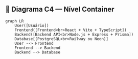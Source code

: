 ## 🔗 Diagrama C4 — Nível Container

```mermaid
graph LR
    User([Usuário])
    Frontend([Frontend<br>React + Vite + TypeScript])
    Backend([Backend API<br>Node.js + Express + Prisma])
    Database[(PostgreSQL<br>Railway ou Neon)]
    User --> Frontend
    Frontend --> Backend
    Backend --> Database
```
